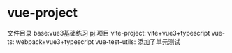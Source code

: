 # vue-project

文件目录
base:vue3基础练习
pj:项目
vite-project: vite+vue3+typescript
vue-ts: webpack+vue3+typescript
vue-test-utils: 添加了单元测试